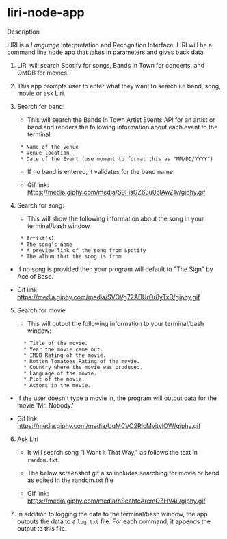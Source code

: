# liri-node-app

Description

LIRI is a _Language_ Interpretation and Recognition Interface. LIRI will be a command line node app that takes in parameters and gives back data

1. LIRI will search Spotify for songs, Bands in Town for concerts, and OMDB for movies.

2. This app prompts user to enter what they want to search i.e band, song, movie or ask Liri.

3. Search for band:
     * This will search the Bands in Town Artist Events API for an artist or band and renders the following information about each event to the terminal:
    ```
     * Name of the venue
     * Venue location
     * Date of the Event (use moment to format this as "MM/DD/YYYY")
    ```
    * If no band is entered, it validates for the band name.

    * Gif link: https://media.giphy.com/media/S9FisGZ63u0olAwZ1v/giphy.gif

4.  Search for song:
    * This will show the following information about the song in your terminal/bash window
    ```
     * Artist(s)
     * The song's name
     * A preview link of the song from Spotify
     * The album that the song is from

    ```
   * If no song is provided then your program will default to "The Sign" by Ace of Base.

   * Gif link: https://media.giphy.com/media/SVOVg72ABUrOr8yTxD/giphy.gif

 5. Search for movie
    * This will output the following information to your terminal/bash window:

     ```
       * Title of the movie.
       * Year the movie came out.
       * IMDB Rating of the movie.
       * Rotten Tomatoes Rating of the movie.
       * Country where the movie was produced.
       * Language of the movie.
       * Plot of the movie.
       * Actors in the movie.
     ```

   * If the user doesn't type a movie in, the program will output data for the movie 'Mr. Nobody.' 

   * Gif link: https://media.giphy.com/media/UqMCVO2RIcMvjtvlOW/giphy.gif 

 6. Ask Liri
    * It will search song "I Want it That Way," as follows the text in `random.txt`.

    * The below screenshot gif also includes searching for movie or band as edited in the random.txt file

    * Gif link: https://media.giphy.com/media/hScahtcArcmOZHV4iI/giphy.gif

7. In addition to logging the data to the terminal/bash window, the app outputs the data to a `log.txt` file. For each command, it appends the output to this file.     

    
